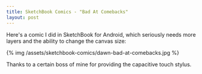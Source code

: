 ```yaml
---
title: SketchBook Comics - "Bad At Comebacks"
layout: post
---
```

Here's a comic I did in SketchBook for Android, which seriously needs more layers and
the ability to change the canvas size:

{% img /assets/sketchbook-comics/dawn-bad-at-comebacks.jpg %}<br />

Thanks to a certain boss of mine for providing the capacitive touch stylus.
